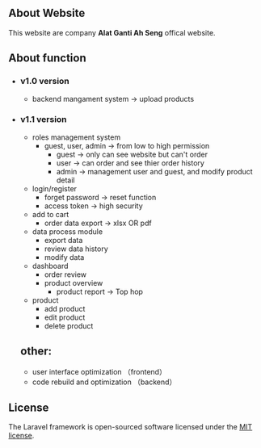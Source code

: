 
## About Website

This website are company <b>Alat Ganti Ah Seng</b> offical website.

## About function

+ ### <b>v1.0 version</b>
    - backend mangament system -> upload products
+ ### <b>v1.1 version</b>
    - roles management system
        - guest, user, admin -> from low to high permission
            - guest -> only can see website but can't order
            - user -> can order and see thier order history
            - admin -> management user and guest, and modify product detail
    - login/register
        - forget password -> reset function
        - access token -> high security
    - add to cart
        - order data export -> xlsx OR pdf
    - data process module
        - export data
        - review data history
        - modify data
    - dashboard
        - order review
        - product overview
            - product report -> Top hop
    - product
        - add product
        - edit product
        - delete product

    ## other:
    - user interface optimization （frontend）
    - code rebuild and optimization （backend）

## License

The Laravel framework is open-sourced software licensed under the [MIT license](https://opensource.org/licenses/MIT).
